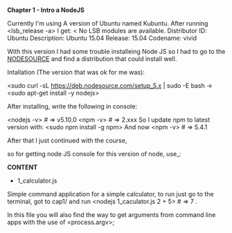 **Chapter 1 - Intro a NodeJS**

Currently I'm using A version of Ubuntu named Kubuntu.
After running <lsb_release -a> I get:
<
No LSB modules are available.
Distributor ID:	Ubuntu
Description:	Ubuntu 15.04
Release:	15.04
Codename:	vivid
>

With this version I had some trouble installeing Node JS so I had to go to the [NODESOURCE](https://github.com/nodesource/distributions#debinstall) and find a distribution that could install well.

Intallation (The version that was ok for me was):

<sudo curl -sL https://deb.nodesource.com/setup_5.x | sudo -E bash ->
<sudo apt-get install -y nodejs>

After installing, write the following in console:

<nodejs -v> # => v5.10.0
<npm -v> # => 2.xxx
So I update npm to latest version with:
<sudo npm install -g npm>
And now
<npm -v> # => 5.4.1

After that I just continued with the course,

so for getting node JS console for this version of node, use_:
<nodejs>

**CONTENT**
- 1_calculator.js

Simple command application for a simple calculator, to run just go to the terminal, got to cap1/ and run <nodejs 1_caculator.js 2 + 5> # => 7 .

In this file you will also find the way to get arguments from command line apps with the use of <process.argv>;